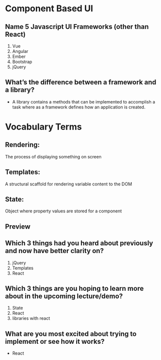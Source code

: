 # Component Based UI

## Name 5 Javascript UI Frameworks (other than React)
1. Vue
2. Angular
3. Ember
4. Bootstrap
5. jQuery

## What’s the difference between a framework and a library?
- A library contains a methods that can be implemented to accomplish a task where as a framework defines how an application is created.

# Vocabulary Terms

## Rendering: 
The process of displaying something on screen

## Templates: 
A structural scaffold for rendering variable content to the DOM

## State:
Object where property values are stored for a component

## Preview

## Which 3 things had you heard about previously and now have better clarity on?
1. jQuery
2. Templates
3. React

## Which 3 things are you hoping to learn more about in the upcoming lecture/demo?
1. State
2. React
3. libraries with react

## What are you most excited about trying to implement or see how it works?
- React